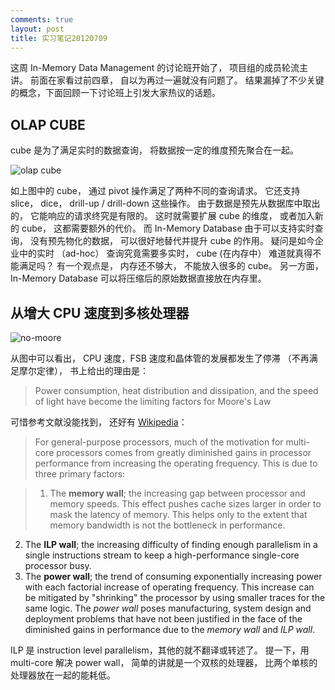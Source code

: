 ```yaml
---
comments: true
layout: post
title: 实习笔记20120709
---
```


这周 In-Memory Data Management 的讨论班开始了， 项目组的成员轮流主讲。 前面在家看过前四章， 自以为再过一遍就没有问题了。 结果漏掉了不少关键的概念，下面回顾一下讨论班上引发大家热议的话题。

## OLAP CUBE

cube 是为了满足实时的数据查询， 将数据按一定的维度预先聚合在一起。

![olap cube](http://upload.wikimedia.org/wikipedia/commons/thumb/c/cb/OLAP_pivoting.png/800px-OLAP_pivoting.png)

如上图中的 cube， 通过 pivot 操作满足了两种不同的查询请求。 它还支持 slice， dice， drill-up / drill-down 这些操作。 由于数据是预先从数据库中取出的， 它能响应的请求终究是有限的。 这时就需要扩展 cube 的维度， 或者加入新的 cube， 这都需要额外的代价。 而 In-Memory Database 由于可以支持实时查询， 没有预先物化的数据， 可以很好地替代并提升 cube 的作用。 疑问是如今企业中的实时 （ad-hoc） 查询究竟需要多实时， cube (在内存中） 难道就真得不能满足吗？ 有一个观点是， 内存还不够大， 不能放入很多的 cube。 另一方面， In-Memory Database 可以将压缩后的原始数据直接放在内存里。

## 从增大 CPU 速度到多核处理器

![no-moore](https://lh4.googleusercontent.com/-eyCrKFZzMDs/UBY9H815LnI/AAAAAAAAAbE/QFjfG1XYA-Q/s731/Screenshot+from+2012-07-30+15%3A49%3A54.png)

从图中可以看出， CPU 速度，FSB 速度和晶体管的发展都发生了停滞 （不再满足摩尔定律）， 书上给出的理由是：

>  Power consumption, heat distribution and dissipation, and the speed of light have become the limiting factors for Moore's Law

可惜参考文献没能找到， 还好有 [Wikipedia](http://en.wikipedia.org/wiki/Multicore_processor)：
  
> For general-purpose processors, much of the motivation for multi-core processors comes from greatly diminished gains in processor performance from increasing the operating frequency. This is due to three primary factors:

> 1. The **memory wall**; the increasing gap between processor and memory speeds. This effect pushes cache sizes larger in order to mask the latency of memory. This helps only to the extent that memory bandwidth is not the bottleneck in performance. 
    
  2. The **ILP wall**; the increasing difficulty of finding enough parallelism in a single instructions stream to keep a high-performance single-core processor busy. 
  3. The **power wall**; the trend of consuming exponentially increasing power with each factorial increase of operating frequency. This increase can be mitigated by "shrinking" the processor by using smaller traces for the same logic. The _power wall_ poses manufacturing, system design and deployment problems that have not been justified in the face of the diminished gains in performance due to the _memory wall_ and _ILP wall_.


ILP 是 instruction level parallelism，其他的就不翻译或转述了。 提一下，用 multi-core 解决 power wall， 简单的讲就是一个双核的处理器， 比两个单核的处理器放在一起的能耗低。


